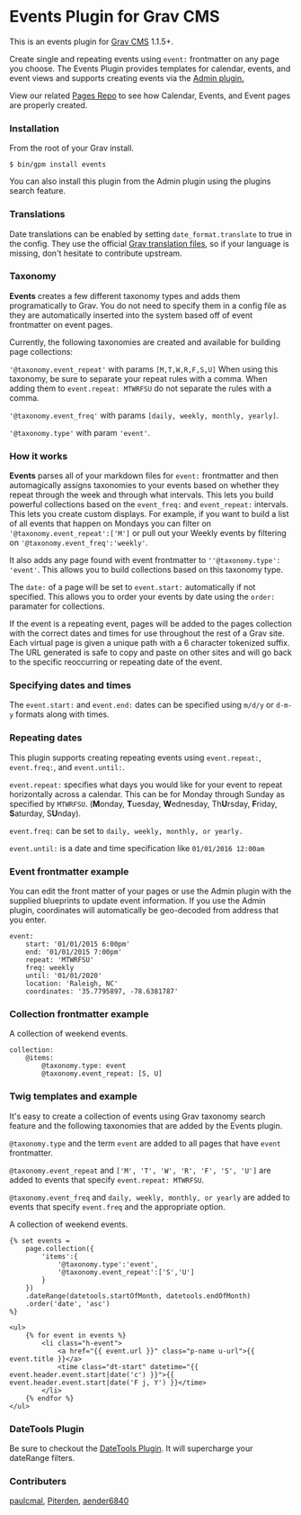 # Events Plugin for Grav CMS

This is an events plugin for [Grav CMS](http://getgrav.org)  1.1.5+.

Create single and repeating events using `event:` frontmatter on any page you choose. The Events Plugin provides templates for calendar, events, and event views and supports creating events via the [Admin plugin.](https://github.com/getgrav/grav-plugin-admin)

View our related
[Pages Repo](https://github.com/kalebheitzman/grav-pages-events) to see how Calendar, Events, and Event pages are properly created.

### Installation

From the root of your Grav install.

```
$ bin/gpm install events
```

You can also install this plugin from the Admin plugin using the plugins search feature.

### Translations

Date translations can be enabled by setting `date_format.translate` to true in the config. They use the official [Grav translation files](https://github.com/getgrav/grav/tree/develop/system/languages), so if your language is missing, don't hesitate to contribute upstream.

### Taxonomy

**Events** creates a few different taxonomy types and adds them programatically to Grav. You do not need to specify them in a config file as they are automatically inserted into the system based off of event frontmatter on event pages.

Currently, the following taxonomies are created and available for building page collections:

`'@taxonomy.event_repeat'` with params `[M,T,W,R,F,S,U]` When using this taxonomy, be sure to separate your repeat rules with a comma. When adding them to `event.repeat: MTWRFSU` do not separate the rules with a comma.

`'@taxonomy.event_freq'` with params `[daily, weekly, monthly, yearly]`.

`'@taxonomy.type'` with param `'event'`.

### How it works

**Events** parses all of your markdown files for `event:` frontmatter and then automagically assigns taxonomies to your events based on whether they repeat through the week and through what intervals. This lets you build powerful collections based on the `event_freq:` and `event_repeat:` intervals. This lets you create custom displays. For example, if you want to build a list of all events that happen on Mondays you can filter on `'@taxonomy.event_repeat':['M']` or pull out your Weekly events by filtering on `'@taxonomy.event_freq':'weekly'`.

It also adds any page found with event frontmatter to `''@taxonomy.type': 'event'`. This allows you to build collections based on this taxonomy type.

The `date:` of a page will be set to `event.start:` automatically if not specified. This allows you to order your events by date using the `order:` paramater for collections.

If the event is a repeating event, pages will be added to the pages collection with the correct dates and times for use throughout the rest of a Grav site. Each virtual page is given a unique path with a 6 character tokenized suffix. The URL generated is safe to copy and paste on other sites and will go back to the specific reoccurring or repeating date of the event.

### Specifying dates and times

The `event.start:` and `event.end:` dates can be specified using `m/d/y` or `d-m-y` formats along with times.

### Repeating dates

This plugin supports creating repeating events using `event.repeat:`,
`event.freq:`, and `event.until:`.

`event.repeat:` specifies what days you would like for your event to repeat horizontally across a calendar. This can be for Monday through Sunday as specified by `MTWRFSU`. (**M**onday, **T**uesday, **W**ednesday, Th**U**rsday, **F**riday, **S**aturday, S**U**nday).

`event.freq:` can be set to `daily, weekly, monthly, or yearly.`

`event.until:` is a date and time specification like `01/01/2016 12:00am`

### Event frontmatter example

You can edit the front matter of your pages or use the Admin plugin with the supplied blueprints to update event information. If you use the Admin plugin, coordinates will automatically be geo-decoded from address that you enter.

```twig
event:
    start: '01/01/2015 6:00pm'
    end: '01/01/2015 7:00pm'
    repeat: 'MTWRFSU'
    freq: weekly
    until: '01/01/2020'
    location: 'Raleigh, NC'
    coordinates: '35.7795897, -78.6381787'
```

### Collection frontmatter example

A collection of weekend events.

```
collection:
    @items:
        @taxonomy.type: event
        @taxonomy.event_repeat: [S, U]
```

### Twig templates and example

It's easy to create a collection of events using Grav taxonomy search feature and the following taxonomies that are added by the Events plugin.

`@taxonomy.type` and the term `event` are added to all pages that have `event` frontmatter.

`@taxonomy.event_repeat` and `['M', 'T', 'W', 'R', 'F', 'S', 'U']` are added to events that specify `event.repeat: MTWRFSU`.

`@taxonomy.event_freq` and `daily, weekly, monthly, or yearly` are added to events that specify `event.freq` and the appropriate option.

A collection of weekend events.

```
{% set events =
    page.collection({
        'items':{
            '@taxonomy.type':'event',
            '@taxonomy.event_repeat':['S','U']
        }
    })
    .dateRange(datetools.startOfMonth, datetools.endOfMonth)
    .order('date', 'asc')
%}

<ul>
    {% for event in events %}
        <li class="h-event">
            <a href="{{ event.url }}" class="p-name u-url">{{ event.title }}</a>
            <time class="dt-start" datetime="{{ event.header.event.start|date('c') }}">{{ event.header.event.start|date('F j, Y') }}</time>
        </li>
    {% endfor %}
</ul>
```

### DateTools Plugin

Be sure to checkout the [DateTools Plugin](https://github.com/kalebheitzman/grav-plugin-datetools). It will supercharge your dateRange filters.

### Contributers

[paulcmal](https://github.com/paulcmal), [Piterden](https://github.com/Piterden), [aender6840](https://github.com/aender6840)
